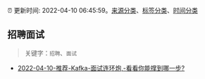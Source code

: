 :alarm_clock: 更新时间: 2022-04-10 06:45:59。[来源分类](../README.md)、[标签分类](../TAGS.md)、[时间分类](../TIMELINE.md)

## 招聘面试


> 关键字：`招聘`、`面试`



- [2022-04-10-推荐-Kafka-面试连环炮,-看看你能撑到哪一步?](https://toutiao.io/k/z30ehzv) 